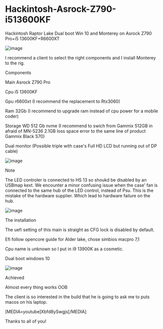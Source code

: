 # Hackintosh-Asrock-Z790-i513600KF
Hackintosh Raptor Lake
Dual boot Win 10 and Monterey on Asrock Z790 Pro+i5 13600KF+R6600XT

![image](https://user-images.githubusercontent.com/10823037/219975795-d004adbf-d5dd-4be1-b43b-4c84bc786581.png)




I recommend a client to select the right components and I install Monterey to the rig.



Components



Main Asrock Z790 Pro

Cpu i5 13600KF

Gpu r6600xt (I recommend the replacement to Rtx3060)

Ram 32Gb (I recommend to upgrade ram instead of cpu power for a mobile coder)

Storage WD 512 Gb nvme (I recommend to swich from Gammix 512GB in afraid of MN-5236 2.1GB loss space error to the same line of product Gammix Black S70)

Dual monitor (Possible triple with case's Full HD LCD but running out of DP cable)


![image](https://user-images.githubusercontent.com/10823037/219975847-438ace53-0433-4aba-897c-7597d666a89a.png)



Note



The LED controler is connected to HS 13 so shoukd be disabled by an USBmap kext. We encounter a minor confusing issue when the case' fan is connected to the same hub of the LED control, instead of Psu. This is the mistake of the hardware supplier. Which lead to hardware failure on the hub.


![image](https://user-images.githubusercontent.com/10823037/219975881-38c5b112-af37-4fa6-8436-68d61298edcc.png)



The installation



The uefi setting of this main is straight as CFG lock is disabled by default.

Efi follow opencore guide for Alder lake, chose simbios macpro 7,1

Cpu name is unknown so I put in i9 13900K as a cosmetic.

Dual boot windows 10

![image](https://user-images.githubusercontent.com/10823037/219975907-3d279501-a27c-4147-b1fa-a6118a931ec4.png)




Achieved



Almost every thing works OOB

The client is so interested in the build that he is going to ask me to puts macos on his laptop.

[MEDIA=youtube]Xbfd8ySwgjs[/MEDIA]

Thanks to all of you!
